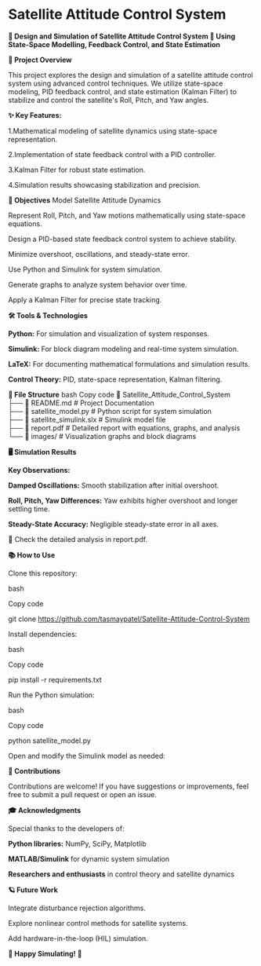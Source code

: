 # Satellite Attitude Control System


**🌌 Design and Simulation of Satellite Attitude Control System 🚀
Using State-Space Modelling, Feedback Control, and State Estimation**


**📖 Project Overview**


This project explores the design and simulation of a satellite attitude control system using advanced control techniques. We utilize state-space modeling, PID feedback control, and state estimation (Kalman Filter) to stabilize and control the satellite's Roll, Pitch, and Yaw angles.


**✨ Key Features:**


1.Mathematical modeling of satellite dynamics using state-space representation.


2.Implementation of state feedback control with a PID controller.


3.Kalman Filter for robust state estimation.


4.Simulation results showcasing stabilization and precision.


**🎯 Objectives**
Model Satellite Attitude Dynamics


Represent Roll, Pitch, and Yaw motions mathematically using state-space equations.


Design a PID-based state feedback control system to achieve stability.


Minimize overshoot, oscillations, and steady-state error.


Use Python and Simulink for system simulation.


Generate graphs to analyze system behavior over time.


Apply a Kalman Filter for precise state tracking.


**🛠️ Tools & Technologies**


**Python:** For simulation and visualization of system responses.


**Simulink:** For block diagram modeling and real-time system simulation.


**LaTeX:** For documenting mathematical formulations and simulation results.


**Control Theory:** PID, state-space representation, Kalman filtering.


**📂 File Structure**
bash
Copy code
📁 Satellite_Attitude_Control_System  
├── 📜 README.md                # Project Documentation  
├── 📜 satellite_model.py       # Python script for system simulation  
├── 📜 satellite_simulink.slx   # Simulink model file  
├── 📜 report.pdf              # Detailed report with equations, graphs, and analysis  
└── 📜 images/                  # Visualization graphs and block diagrams  


**🖥️ Simulation Results**


**Key Observations:**


**Damped Oscillations:** Smooth stabilization after initial overshoot.


**Roll, Pitch, Yaw Differences:** Yaw exhibits higher overshoot and longer settling time.


**Steady-State Accuracy:** Negligible steady-state error in all axes.


🔗 Check the detailed analysis in report.pdf.

**📚 How to Use**


Clone this repository:


bash


Copy code


git clone https://github.com/tasmaypatel/Satellite-Attitude-Control-System 


Install dependencies:


bash


Copy code


pip install -r requirements.txt 


Run the Python simulation:


bash


Copy code


python satellite_model.py 


Open and modify the Simulink model as needed:


**🤝 Contributions**


Contributions are welcome! If you have suggestions or improvements, feel free to submit a pull request or open an issue.

**🎓 Acknowledgments**


Special thanks to the developers of:


**Python libraries:** NumPy, SciPy, Matplotlib


**MATLAB/Simulink** for dynamic system simulation


**Researchers and enthusiasts** in control theory and satellite dynamics


**🪐 Future Work**


Integrate disturbance rejection algorithms.


Explore nonlinear control methods for satellite systems.


Add hardware-in-the-loop (HIL) simulation.


**🚀 Happy Simulating! 🌟**

